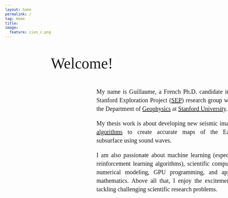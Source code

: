 ```yaml
---
layout: home
permalink: /
tag: Home
title:
image:
  feature: zion_c.png
---
```

<body>
    <p style="text-align:center; font-family: Calibri; font-size: 50px;">Welcome!</p>
    <p style="font-size: 20px;text-align:justify; margin-left: 300px;font-family: Calibri; width: 470px; line-height:1.4; margin-bottom: 0.5em;">
        My name is Guillaume, a French Ph.D. candidate in the Stanford Exploration Project (<a href="/sep">SEP</a>) research group within the Department of <a href="https://earth.stanford.edu/geophysics">Geophysics</a> at <a href="https://www.stanford.edu">Stanford University</a>.  
    </p>
    <p style="font-size: 20px;text-align:justify; margin-left: 300px;margin-bottom: 0.5em; font-family: Calibri; width: 470px; line-height:1.4;">
    My thesis work is about developing new seismic imaging <a href="/geophysics">algorithms</a> to create accurate maps of the Earth's subsurface using sound waves.
    </p>    
    <p style="font-size: 20px;text-align:justify; margin-left: 300px;margin-bottom: -0.5em; font-family: Calibri; width: 470px; line-height:1.4;">
    I am also passionate about machine learning (especially reinforcement learning algorithms), scientific computing, numerical modeling, GPU programming, and applied mathematics. Above all that, I enjoy the excitement of tackling challenging scientific research problems.
    </p>    
</body>

